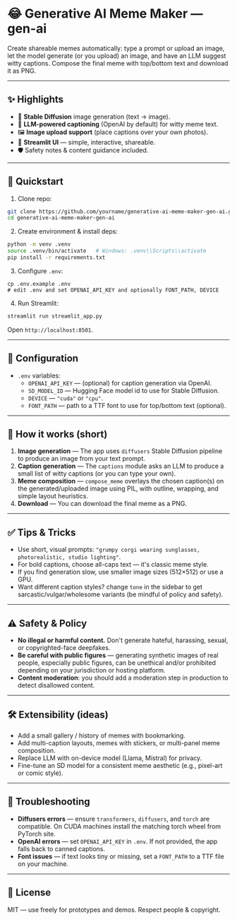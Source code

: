 # 😂 Generative AI Meme Maker — gen-ai

Create shareable memes automatically: type a prompt or upload an image, let the model generate (or you upload) an image, and have an LLM suggest witty captions. Compose the final meme with top/bottom text and download it as PNG.

---

## ✨ Highlights

- 🎨 **Stable Diffusion** image generation (text → image).  
- 🧠 **LLM-powered captioning** (OpenAI by default) for witty meme text.  
- 🖼️ **Image upload support** (place captions over your own photos).  
- 🧩 **Streamlit UI** — simple, interactive, shareable.  
- 🛡️ Safety notes & content guidance included.

---

## 🚀 Quickstart

1. Clone repo:
```bash
git clone https://github.com/yourname/generative-ai-meme-maker-gen-ai.git
cd generative-ai-meme-maker-gen-ai
```

2. Create environment & install deps:
```bash
python -m venv .venv
source .venv/bin/activate   # Windows: .venv\\Scripts\\activate
pip install -r requirements.txt
```

3. Configure `.env`:
```
cp .env.example .env
# edit .env and set OPENAI_API_KEY and optionally FONT_PATH, DEVICE
```

4. Run Streamlit:
```bash
streamlit run streamlit_app.py
```

Open `http://localhost:8501`.

---

## 🔧 Configuration

- `.env` variables:
  - `OPENAI_API_KEY` — (optional) for caption generation via OpenAI.
  - `SD_MODEL_ID` — Hugging Face model id to use for Stable Diffusion.
  - `DEVICE` — `"cuda"` or `"cpu"`.
  - `FONT_PATH` — path to a TTF font to use for top/bottom text (optional).

---

## 🧠 How it works (short)

1. **Image generation** — The app uses `diffusers` Stable Diffusion pipeline to produce an image from your text prompt.  
2. **Caption generation** — The `captions` module asks an LLM to produce a small list of witty captions (or you can type your own).  
3. **Meme composition** — `compose_meme` overlays the chosen caption(s) on the generated/uploaded image using PIL, with outline, wrapping, and simple layout heuristics.  
4. **Download** — You can download the final meme as a PNG.

---

## ✅ Tips & Tricks

- Use short, visual prompts: `"grumpy corgi wearing sunglasses, photorealistic, studio lighting"`.  
- For bold captions, choose all-caps text — it's classic meme style.  
- If you find generation slow, use smaller image sizes (512×512) or use a GPU.  
- Want different caption styles? change `tone` in the sidebar to get sarcastic/vulgar/wholesome variants (be mindful of policy and safety).

---

## ⚠️ Safety & Policy

- **No illegal or harmful content.** Don't generate hateful, harassing, sexual, or copyrighted-face deepfakes.  
- **Be careful with public figures** — generating synthetic images of real people, especially public figures, can be unethical and/or prohibited depending on your jurisdiction or hosting platform.  
- **Content moderation**: you should add a moderation step in production to detect disallowed content.

---

## 🛠️ Extensibility (ideas)

- Add a small gallery / history of memes with bookmarking.  
- Add multi-caption layouts, memes with stickers, or multi-panel meme composition.  
- Replace LLM with on-device model (Llama, Mistral) for privacy.  
- Fine-tune an SD model for a consistent meme aesthetic (e.g., pixel-art or comic style).

---

## 🔁 Troubleshooting

- **Diffusers errors** — ensure `transformers`, `diffusers`, and `torch` are compatible. On CUDA machines install the matching torch wheel from PyTorch site.  
- **OpenAI errors** — set `OPENAI_API_KEY` in `.env`. If not provided, the app falls back to canned captions.  
- **Font issues** — if text looks tiny or missing, set a `FONT_PATH` to a TTF file on your machine.

---

## 📜 License

MIT — use freely for prototypes and demos. Respect people & copyright.
